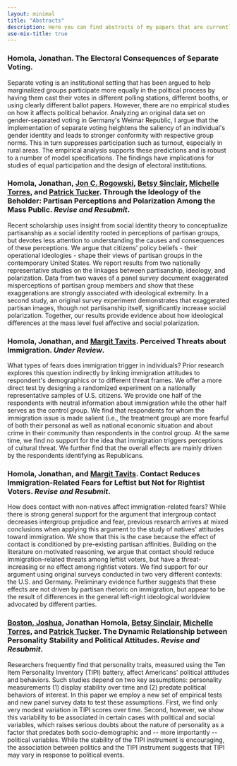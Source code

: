 ```yaml
---
layout: minimal
title: "Abstracts"
description: Here you can find abstracts of my papers that are currently under review or work in progress.
use-mix-title: true
---
```


### <a name="separate"></a>Homola, Jonathan. The Electoral Consequences of Separate Voting.
Separate voting is an institutional setting that has been argued to help marginalized groups participate more equally in the political process by having them cast their votes in different polling stations, different booths, or using clearly different ballot papers. However, there are no empirical studies on how it affects political behavior. Analyzing an original data set on gender-separated voting in Germany's Weimar Republic, I argue that the implementation of separate voting heightens the saliency of an individual's gender identity and leads to stronger conformity with respective group norms. This in turn suppresses participation such as turnout, especially in rural areas. The empirical analysis supports these predictions and is robust to a number of model specifications. The findings have implications for studies of equal participation and the design of electoral institutions.

### <a name="ideology"></a>Homola, Jonathan, <a href="http://scholar.harvard.edu/rogowski" target="_blank">Jon C. Rogowski</a>, <a href="https://pages.wustl.edu/betsysinclair" target="_blank">Betsy Sinclair</a>, <a href="http://smtorres.org" target="_blank">Michelle Torres</a>, and <a href="https://graduate.artsci.wustl.edu/ptucker" target="_blank">Patrick Tucker</a>. Through the Ideology of the Beholder: Partisan Perceptions and Polarization Among the Mass Public. *Revise and Resubmit*.
Recent scholarship uses insight from social identity theory to conceptualize partisanship as a social identity rooted in perceptions of partisan groups, but devotes less attention to understanding the causes and consequences of these perceptions. We argue that citizens' policy beliefs - their operational ideologies - shape their views of partisan groups in the contemporary United States. We report results from two nationally representative studies on the linkages between partisanship, ideology, and polarization. Data from two waves of a panel survey document exaggerated misperceptions of partisan group members and show that these exaggerations are strongly associated with ideological extremity. In a second study, an original survey experiment demonstrates that exaggerated partisan images, though not partisanship itself, significantly increase social polarization. Together, our results provide evidence about how ideological differences at the mass level fuel affective and social polarization.

### <a name="threats"></a>Homola, Jonathan, and <a href="http://pages.wustl.edu/tavits" target="_blank">Margit Tavits</a>. Perceived Threats about Immigration. *Under Review*.
What types of fears does immigration trigger in individuals? Prior research explores this question indirectly by linking immigration attitudes to respondent's demographics or to different threat frames. We offer a more direct test by designing a randomized experiment on a nationally representative samples of U.S. citizens. We provide one half of the respondents with neutral information about immigration while the other half serves as the control group. We find that respondents for whom the immigration issue is made salient (i.e., the treatment group) are more fearful of both their personal as well as national economic situation and about crime in their community than respondents in the control group. At the same time, we find no support for the idea that immigration triggers perceptions of cultural threat. We further find that the overall effects are mainly driven by the respondents identifying as Republicans.

### <a name="contact"></a>Homola, Jonathan, and <a href="http://pages.wustl.edu/tavits" target="_blank">Margit Tavits</a>. Contact Reduces Immigration-Related Fears for Leftist but Not for Rightist Voters. *Revise and Resubmit*.
How does contact with non-natives affect immigration-related fears? While there is strong general support for the argument that intergroup contact decreases intergroup prejudice and fear, previous research arrives at mixed conclusions when applying this argument to the study of natives' attitudes toward immigration. We show that this is the case because the effect of contact is conditioned by pre-existing partisan affinities. Building on the literature on motivated reasoning, we argue that contact should reduce immigration-related threats among leftist voters, but have a threat-increasing or no effect among rightist voters. We find support for our argument using original surveys conducted in two very different contexts: the U.S. and Germany. Preliminary evidence further suggests that these effects are not driven by partisan rhetoric on immigration, but appear to be the result of differences in the general left-right ideological worldview advocated by different parties.

### <a name="tipi"></a><a href="http://joshuaboston.com/" target="_blank">Boston, Joshua</a>, Jonathan Homola, <a href="https://pages.wustl.edu/betsysinclair" target="_blank">Betsy Sinclair</a>, <a href="http://smtorres.org" target="_blank">Michelle Torres</a>, and <a href="https://graduate.artsci.wustl.edu/ptucker" target="_blank">Patrick Tucker</a>. The Dynamic Relationship between Personality Stability and Political Attitudes. *Revise and Resubmit*.
Researchers frequently find that personality traits, measured using the Ten Item Personality Inventory (TIPI) battery, affect Americans' political attitudes and behaviors. Such studies depend on two key assumptions: personality measurements (1) display stability over time and (2) predate political behaviors of interest. In this paper we employ a new set of empirical tests and new panel survey data to test these assumptions. First, we find only very modest variation in TIPI scores over time. Second, however, we show this variability to be associated in certain cases with political and social variables, which raises serious doubts about the nature of personality as a factor that predates both socio-demographic and -- more importantly -- political variables. While the stability of the TIPI instrument is encouraging, the association between politics and the TIPI instrument suggests that TIPI may vary in response to political events.
